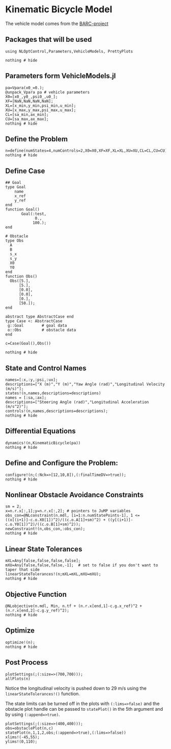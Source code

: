 # Kinematic Bicycle Model

The vehicle model comes from the [BARC-project](https://github.com/MPC-Berkeley/barc)

## Packages that will be used
```@example Bicycle
using NLOptControl,Parameters,VehicleModels, PrettyPlots

nothing # hide
```

## Parameters form VehicleModels.jl
```@example Bicycle
pa=Vpara(x0_=0.);  
@unpack_Vpara pa # vehicle parameters
X0=[x0_,y0_,psi0_,u0_];
XF=[NaN,NaN,NaN,NaN];
XL=[x_min,y_min,psi_min,u_min];
XU=[x_max,y_max,psi_max,u_max];
CL=[sa_min,ax_min];
CU=[sa_max,ax_max];
nothing # hide
```

## Define the Problem
```@example Bicycle
n=define(numStates=4,numControls=2,X0=X0,XF=XF,XL=XL,XU=XU,CL=CL,CU=CU);
nothing # hide
```

## Define Case
```@example Bicycle
## Goal
type Goal
    name
    x_ref
    y_ref
end
function Goal()
       Goal(:test,
             0.,
            100.);
end

# Obstacle
type Obs
  A
  B
  s_x
  s_y
  X0
  Y0
end
function Obs()
  Obs([5.],
      [5.],
      [0.0],
      [0.0],
      [0.],
      [50.]);
end

abstract type AbstractCase end
type Case <: AbstractCase
 g::Goal        # goal data
 o::Obs         # obstacle data
end

c=Case(Goal(),Obs())

nothing # hide
```
## State and Control Names
```@example Bicycle
names=[:x,:y,:psi,:ux];
descriptions=["X (m)","Y (m)","Yaw Angle (rad)","Longitudinal Velocity (m/s)"];
states!(n,names,descriptions=descriptions)
names = [:sa,:ax];
descriptions=["Steering Angle (rad)","Longitudinal Acceleration (m/s^2)"];
controls!(n,names,descriptions=descriptions);
nothing # hide
```

## Differential Equations
```@example Bicycle
dynamics!(n,KinematicBicycle(pa))
nothing # hide
```

## Define and Configure the Problem:
```@example Bicycle
configure!(n;(:Nck=>[12,10,8]),(:finalTimeDV=>true));
nothing # hide
```

## Nonlinear Obstacle Avoidance Constraints
```@example Bicycle
sm = 2;
x=n.r.x[:,1];y=n.r.x[:,2]; # pointers to JuMP variables
obs_con=@NLconstraint(n.mdl, [i=1:n.numStatePoints-1], 1 <= ((x[(i+1)]-c.o.X0[1])^2)/((c.o.A[1]+sm)^2) + ((y[(i+1)]-c.o.Y0[1])^2)/((c.o.B[1]+sm)^2));
newConstraint!(n,obs_con,:obs_con);
nothing # hide
```

## Linear State Tolerances
```@example Bicycle
mXL=Any[false,false,false,false];
mXU=Any[false,false,false,-1];  # set to false if you don't want to taper that side
linearStateTolerances!(n;mXL=mXL,mXU=mXU);
nothing # hide
```

## Objective Function
```@example Bicycle
@NLobjective(n.mdl, Min, n.tf + (n.r.x[end,1]-c.g.x_ref)^2 + (n.r.x[end,2]-c.g.y_ref)^2);
nothing # hide
```

## Optimize
```@example Bicycle
optimize!(n);
nothing # hide
```

## Post Process
```@example Bicycle
plotSettings(;(:size=>(700,700)));
allPlots(n)
```
Notice the longitudinal velocity is pushed down to 29 m/s using the `linearStateTolerances!()` function.


The state limits can be turned off in the plots with `(:lims=>false)` and the obstacle plot handle can be passed to `statePlot()` in the 5th argument and by using `(:append=>true)`.


```@example Bicycle
plotSettings(;(:size=>(400,400)));
obs=obstaclePlot(n,c)
statePlot(n,1,1,2,obs;(:append=>true),(:lims=>false))
xlims!(-45,55);
ylims!(0,110);
```
